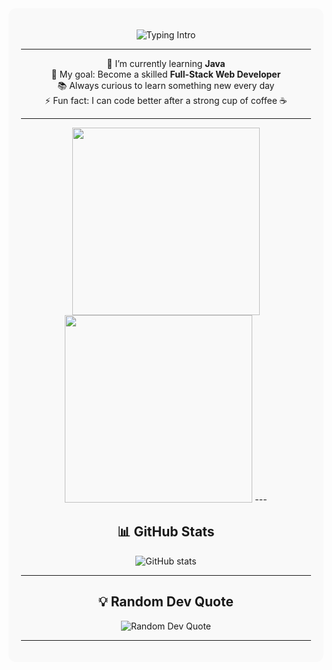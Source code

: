 <div align="center" style="background-color:#f9f9f9; padding:20px; border-radius:12px;">

![Typing Intro](https://readme-typing-svg.herokuapp.com?font=Fira+Code&size=24&duration=2000&pause=500&color=8B0000&width=400&lines=Hi+there+👋+I'm+Maha)

---

🌱 I’m currently learning **Java**  
🎯 My goal: Become a skilled **Full-Stack Web Developer**  
📚 Always curious to learn something new every day  
⚡ Fun fact: I can code better after a strong cup of coffee ☕  

---
<!-- Coding GIF -->
<img src="https://media.giphy.com/media/qgQUggAC3Pfv687qPC/giphy.gif" width="300">
<!-- Girl coding GIF -->
<img src="https://media.giphy.com/media/3o7TKz3M2XWIX1YyXY/giphy.gif" width="300">
---

## 📊 GitHub Stats
<img src="https://github-readme-stats.vercel.app/api?username=MahaRafeet&show_icons=true&rank_icon=github&theme=dark&border_radius=12" alt="GitHub stats" />

---


## 💡 Random Dev Quote
<img src="https://quotes-github-readme.vercel.app/api?type=horizontal&theme=dark" alt="Random Dev Quote" />

---


</div>
